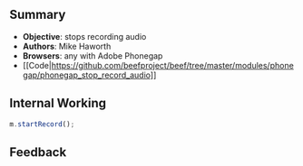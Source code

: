 ## Summary
* **Objective**: stops recording audio
* **Authors**: Mike Haworth
* **Browsers**: any with Adobe Phonegap
* [[Code|https://github.com/beefproject/beef/tree/master/modules/phonegap/phonegap_stop_record_audio]]

## Internal Working

```js
m.startRecord();
```

## Feedback